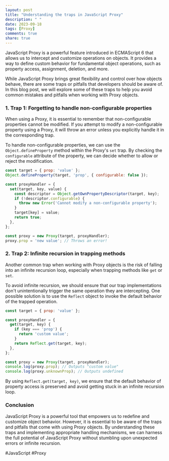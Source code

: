 ```yaml
---
layout: post
title: "Understanding the traps in JavaScript Proxy"
description: " "
date: 2023-09-18
tags: [Proxy]
comments: true
share: true
---
```


JavaScript Proxy is a powerful feature introduced in ECMAScript 6 that allows us to intercept and customize operations on objects. It provides a way to define custom behavior for fundamental object operations, such as property access, assignment, deletion, and more.

While JavaScript Proxy brings great flexibility and control over how objects behave, there are some traps or pitfalls that developers should be aware of. In this blog post, we will explore some of these traps to help you avoid common mistakes and pitfalls when working with Proxy objects.

### 1. Trap 1: Forgetting to handle non-configurable properties

When using a Proxy, it is essential to remember that non-configurable properties cannot be modified. If you attempt to modify a non-configurable property using a Proxy, it will throw an error unless you explicitly handle it in the corresponding trap.

To handle non-configurable properties, we can use the `Object.defineProperty` method within the Proxy's `set` trap. By checking the `configurable` attribute of the property, we can decide whether to allow or reject the modification.

```javascript
const target = { prop: 'value' };
Object.defineProperty(target, 'prop', { configurable: false });

const proxyHandler = {
  set(target, key, value) {
    const descriptor = Object.getOwnPropertyDescriptor(target, key);
    if (!descriptor.configurable) {
      throw new Error('Cannot modify a non-configurable property');
    }
    target[key] = value;
    return true;
  },
};

const proxy = new Proxy(target, proxyHandler);
proxy.prop = 'new value'; // Throws an error!
```

### 2. Trap 2: Infinite recursion in trapping methods

Another common trap when working with Proxy objects is the risk of falling into an infinite recursion loop, especially when trapping methods like `get` or `set`.

To avoid infinite recursion, we should ensure that our trap implementations don't unintentionally trigger the same operation they are intercepting. One possible solution is to use the `Reflect` object to invoke the default behavior of the trapped operation.

```javascript
const target = { prop: 'value' };

const proxyHandler = {
  get(target, key) {
    if (key === 'prop') {
      return 'custom value';
    }
    return Reflect.get(target, key);
  },
};

const proxy = new Proxy(target, proxyHandler);
console.log(proxy.prop); // Outputs "custom value"
console.log(proxy.unknownProp); // Outputs undefined
```

By using `Reflect.get(target, key)`, we ensure that the default behavior of property access is preserved and avoid getting stuck in an infinite recursion loop.

### Conclusion

JavaScript Proxy is a powerful tool that empowers us to redefine and customize object behavior. However, it is essential to be aware of the traps and pitfalls that come with using Proxy objects. By understanding these traps and implementing appropriate handling mechanisms, we can harness the full potential of JavaScript Proxy without stumbling upon unexpected errors or infinite recursion.

#JavaScript #Proxy